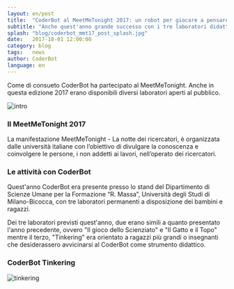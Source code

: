```yaml
---
layout: en/post
title:  "CoderBot al MeetMeTonight 2017: un robot per giocare a pensare"
subtitle: "Anche quest'anno grande successo con i tre laboratori didattico aperti al pubblico."
splash: "blog/coderbot_mmt17_post_splash.jpg"
date:   2017-10-01 12:00:00
category: blog
tags:   news
author: CoderBot
language: en
---
```

Come di consueto CoderBot ha partecipato al MeetMeTonight. Anche in questa edizione 2017 erano disponibili diversi laboratori aperti al pubblico.

![intro]({{site.baseurl}}/img/blog/coderbot_mmt17_post_splash.jpg)

### Il MeetMeTonight 2017
La manifestazione MeetMeTonight - La notte dei ricercatori, è organizzata dalle università italiane con l’obiettivo di divulgare la conoscenza e coinvolgere le persone, i non addetti ai lavori, nell’operato dei ricercatori.

### Le attività con CoderBot
Quest'anno CoderBot era presente presso lo stand del Dipartimento di Scienze Umane per la Formazione “R. Massa”, Università degli Studi di Milano-Bicocca, con tre laboratori permanenti a disposizione dei bambini e ragazzi.

Dei tre laboratori previsti quest'anno, due erano simili a quanto presentato l'anno precedente, ovvero "Il gioco dello Scienziato" e "Il Gatto e il Topo" mentre il terzo, "Tinkering" era orientato a ragazzi più grandi o insegnanti che desiderassero avvicinarsi al CoderBot come strumento didattico.

### CoderBot Tinkering

![tinkering]({{site.baseurl}}/img/blog/coderbot_mmt17_tinkering.jpg)
